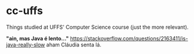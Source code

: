 # cc-uffs
Things studied at UFFS' Computer Science course (just the more relevant).

**"ain, mas Java é lento..."** https://stackoverflow.com/questions/2163411/is-java-really-slow aham Cláudia senta lá.
